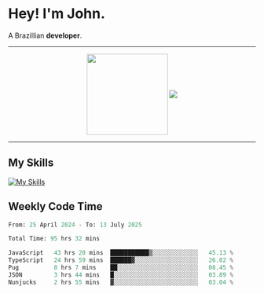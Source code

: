 # Hey! I'm John.

A Brazillian **developer**.

---

<p align="center">
  <img align="center" src="https://github-readme-stats.vercel.app/api?username=joaoiacillo&show_icons=true&locale=en" height="165" />
  <img align="center" src="https://github-readme-stats.vercel.app/api/top-langs/?username=anuraghazra&layout=compact" />
</p>

---

## My Skills

[![My Skills](https://skillicons.dev/icons?i=js,html,css,bootstrap,py,mysql,bash,linux,git,github,vscode,gamemakerstudio)](https://skillicons.dev)

## Weekly Code Time

<!--START_SECTION:waka-->

```python
From: 25 April 2024 - To: 13 July 2025

Total Time: 95 hrs 32 mins

JavaScript   43 hrs 20 mins  ███████████▒░░░░░░░░░░░░░   45.13 %
TypeScript   24 hrs 59 mins  ██████▓░░░░░░░░░░░░░░░░░░   26.02 %
Pug          8 hrs 7 mins    ██░░░░░░░░░░░░░░░░░░░░░░░   08.45 %
JSON         3 hrs 44 mins   █░░░░░░░░░░░░░░░░░░░░░░░░   03.89 %
Nunjucks     2 hrs 55 mins   ▓░░░░░░░░░░░░░░░░░░░░░░░░   03.04 %
```

<!--END_SECTION:waka-->
